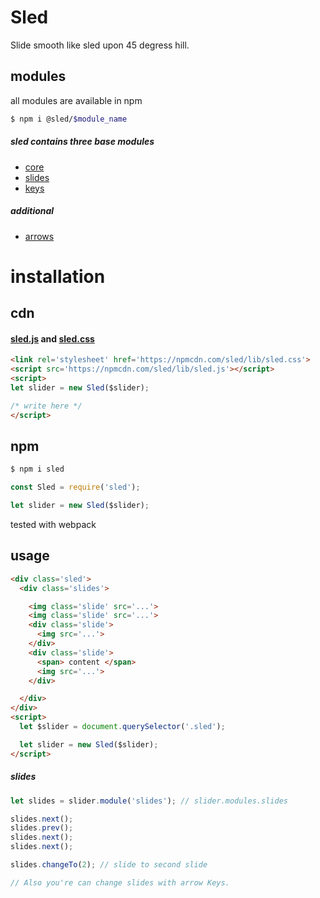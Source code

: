# Sled
Slide smooth like sled upon 45 degress hill.

## modules

all modules are available in npm
```sh
$ npm i @sled/$module_name
```

##### sled contains three base modules

* [core](https://github.com/sledjs/core)
* [slides](https://github.com/sledjs/slides)
* [keys](https://github.com/sledjs/keys)

##### additional
* [arrows](https://github.com/sledjs/arrows)

# installation
## cdn
#### [sled.js](https://npmcdn.com/sled/lib/sled.js) and [sled.css](https://npmcdn.com/sled/lib/sled.css)

```html
<link rel='stylesheet' href='https://npmcdn.com/sled/lib/sled.css'>
<script src='https://npmcdn.com/sled/lib/sled.js'></script>
<script>
let slider = new Sled($slider);

/* write here */
</script>
```

## npm
```sh
$ npm i sled
```

```js
const Sled = require('sled');

let slider = new Sled($slider);
```

tested with webpack

## usage

```html
<div class='sled'>
  <div class='slides'>

    <img class='slide' src='...'>
    <img class='slide' src='...'>
    <div class='slide'>
      <img src='...'>
    </div>
    <div class='slide'>
      <span> content </span>
      <img src='...'>
    </div>

  </div>
</div>
<script>
  let $slider = document.querySelector('.sled');

  let slider = new Sled($slider);
</script>
```
##### slides
```js
let slides = slider.module('slides'); // slider.modules.slides

slides.next();
slides.prev();
slides.next();
slides.next();

slides.changeTo(2); // slide to second slide

// Also you're can change slides with arrow Keys.

```
